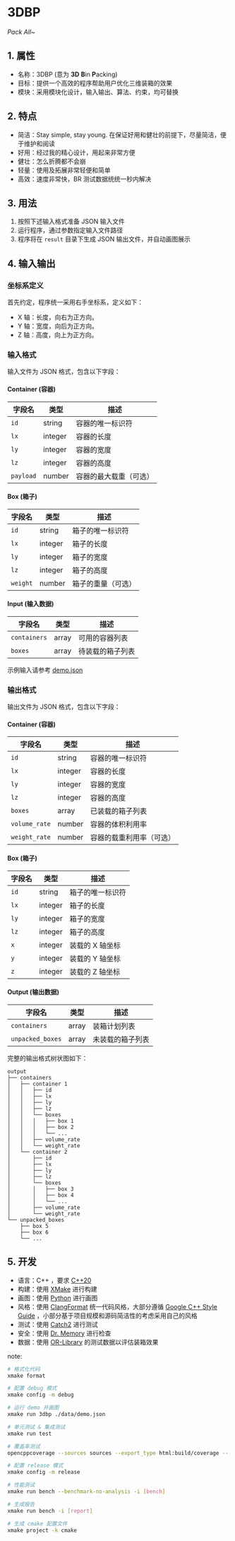 # 3DBP

_Pack All~_

## 1. 属性

- 名称：3DBP (意为 **3D** **B**in **P**acking)
- 目标：提供一个高效的程序帮助用户优化三维装箱的效果
- 模块：采用模块化设计，输入输出、算法、约束，均可替换

## 2. 特点

- 简洁：Stay simple, stay young. 在保证好用和健壮的前提下，尽量简洁，便于维护和阅读
- 好用：经过我的精心设计，用起来非常方便
- 健壮：怎么折腾都不会崩
- 轻量：使用及拓展非常轻便和简单
- 高效：速度非常快，BR 测试数据统统一秒内解决

## 3. 用法

1. 按照下述输入格式准备 JSON 输入文件
2. 运行程序，通过参数指定输入文件路径
3. 程序将在 `result` 目录下生成 JSON 输出文件，并自动画图展示

## 4. 输入输出

### 坐标系定义

首先约定，程序统一采用右手坐标系，定义如下：

- X 轴：长度，向右为正方向。
- Y 轴：宽度，向后为正方向。
- Z 轴：高度，向上为正方向。

### 输入格式

输入文件为 JSON 格式，包含以下字段：

#### Container (容器)

| 字段名    | 类型    | 描述                   |
| --------- | ------- | ---------------------- |
| `id`      | string  | 容器的唯一标识符       |
| `lx`      | integer | 容器的长度             |
| `ly`      | integer | 容器的宽度             |
| `lz`      | integer | 容器的高度             |
| `payload` | number  | 容器的最大载重（可选） |

#### Box (箱子)

| 字段名   | 类型    | 描述               |
| -------- | ------- | ------------------ |
| `id`     | string  | 箱子的唯一标识符   |
| `lx`     | integer | 箱子的长度         |
| `ly`     | integer | 箱子的宽度         |
| `lz`     | integer | 箱子的高度         |
| `weight` | number  | 箱子的重量（可选） |

#### Input (输入数据)

| 字段名       | 类型  | 描述             |
| ------------ | ----- | ---------------- |
| `containers` | array | 可用的容器列表   |
| `boxes`      | array | 待装载的箱子列表 |

示例输入请参考 [demo.json](data/demo.json)

### 输出格式

输出文件为 JSON 格式，包含以下字段：

#### Container (容器)

| 字段名        | 类型    | 描述                     |
| ------------- | ------- | ------------------------ |
| `id`          | string  | 容器的唯一标识符         |
| `lx`          | integer | 容器的长度               |
| `ly`          | integer | 容器的宽度               |
| `lz`          | integer | 容器的高度               |
| `boxes`       | array   | 已装载的箱子列表         |
| `volume_rate` | number  | 容器的体积利用率         |
| `weight_rate` | number  | 容器的载重利用率（可选） |

#### Box (箱子)

| 字段名 | 类型    | 描述             |
| ------ | ------- | ---------------- |
| `id`   | string  | 箱子的唯一标识符 |
| `lx`   | integer | 箱子的长度       |
| `ly`   | integer | 箱子的宽度       |
| `lz`   | integer | 箱子的高度       |
| `x`    | integer | 装载的 X 轴坐标  |
| `y`    | integer | 装载的 Y 轴坐标  |
| `z`    | integer | 装载的 Z 轴坐标  |

#### Output (输出数据)

| 字段名           | 类型  | 描述             |
| ---------------- | ----- | ---------------- |
| `containers`     | array | 装箱计划列表     |
| `unpacked_boxes` | array | 未装载的箱子列表 |

完整的输出格式树状图如下：

```
output
├── containers
│   ├── container 1
│   │   ├── id
│   │   ├── lx
│   │   ├── ly
│   │   ├── lz
│   │   └── boxes
│   │   │   ├── box 1
│   │   │   ├── box 2
│   │   │   └── ...
│   │   ├── volume_rate
│   │   └── weight_rate
│   └── container 2
│       ├── id
│       ├── lx
│       ├── ly
│       ├── lz
│       └── boxes
│       │   ├── box 3
│       │   ├── box 4
│       │   └── ...
│       ├── volume_rate
│       └── weight_rate
└── unpacked_boxes
    ├── box 5
    ├── box 6
    └── ...
```

## 5. 开发

- 语言：C++ ，要求 [C++20](https://en.cppreference.com/w/cpp/20.html)
- 构建：使用 [XMake](https://xmake.io) 进行构建
- 画图：使用 [Python](https://www.python.org) 进行画图
- 风格：使用 [ClangFormat](https://clang.llvm.org/docs/ClangFormat.html) 统一代码风格，大部分遵循 [Google C++ Style Guide](https://google.github.io/styleguide/cppguide.html) ，小部分基于项目规模和源码简洁性的考虑采用自己的风格
- 测试：使用 [Catch2](https://github.com/catchorg/Catch2) 进行测试
- 安全：使用 [Dr. Memory](https://drmemory.org) 进行检查
- 数据：使用 [OR-Library](https://people.brunel.ac.uk/~mastjjb/jeb/orlib/thpackinfo.html) 的测试数据以评估装箱效果

note:

```bash
# 格式化代码
xmake format

# 配置 debug 模式
xmake config -m debug

# 运行 demo 并画图
xmake run 3dbp ./data/demo.json

# 单元测试 & 集成测试
xmake run test

# 覆盖率测试
opencppcoverage --sources sources --export_type html:build/coverage -- ./build/windows/x64/debug/test.exe

# 配置 release 模式
xmake config -m release

# 性能测试
xmake run bench --benchmark-no-analysis -i [bench]

# 生成报告
xmake run bench -i [report]

# 生成 cmake 配置文件
xmake project -k cmake
```
